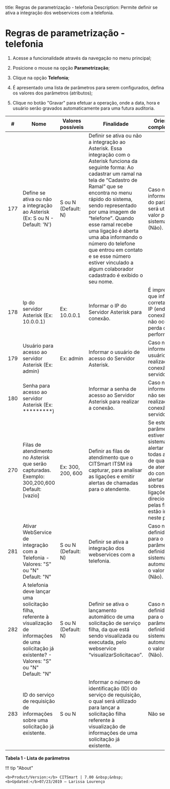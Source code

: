title: Regras de parametrização - telefonia
Description: Permite definir se ativa a integração dos webservices com a telefonia.
# Regras de parametrização - telefonia

1. Acesse a funcionalidade através da navegação no menu principal;

2. Posicione o mouse na opção **Parametrização**;

3. Clique na opção **Telefonia**;

4. É apresentado uma lista de parâmetros para serem configurados, defina os valores dos parâmetros (atributos);

5. Clique no botão "Gravar" para efetuar a operação, onde a data, hora e usuário serão gravados automaticamente para uma futura
auditoria.

| #   | Nome                                                                                                                                                       | Valores possíveis   | Finalidade                                                                                                                                                                                                                                                                                                                                                                                                                                                        | Orientações complementares                                                                                                                                                                                                        |
|-----|------------------------------------------------------------------------------------------------------------------------------------------------------------|---------------------|-------------------------------------------------------------------------------------------------------------------------------------------------------------------------------------------------------------------------------------------------------------------------------------------------------------------------------------------------------------------------------------------------------------------------------------------------------------------|-----------------------------------------------------------------------------------------------------------------------------------------------------------------------------------------------------------------------------------|
| 177 | Define se ativa ou não a integração ao Asterisk (Ex: S ou N - Default: 'N')                                                                                | S ou N (Default: N) | Definir se ativa ou não a integração ao Asterisk. Essa integração com o Asterisk funciona da seguinte forma: Ao cadastrar um ramal na tela de “Cadastro de Ramal” que se encontra no menu rápido do sistema, sendo representado por uma imagem de “telefone”. Quando esse ramal recebe uma ligação é aberta uma aba informando o número do telefone que entrou em contato e se esse número estiver vinculado a algum colaborador cadastrado é exibido o seu nome. | Caso não informe o valor do parâmetro, será utilizado o valor padrão do sistema: “N” (Não).                                                                                                                                       |
| 178 | Ip do servidor Asterisk (Ex: 10.0.0.1)                                                                                                                     | Ex: 10.0.0.1        | Informar o IP do Servidor Asterisk para conexão.                                                                                                                                                                                                                                                                                                                                                                                                                  | É imprescindível que informe corretamente o IP (endereço de conexão) para não ocorrer perda de performance.                                                                                                                       |
| 179 | Usuário para acesso ao servidor Asterisk (Ex: admin)                                                                                                       | Ex: admin           | Informar o usuário de acesso do Servidor Asterisk.                                                                                                                                                                                                                                                                                                                                                                                                                | Caso não informe o usuário, não será realizada a conexão ao servidor.                                                                                                                                                             |
| 180 | Senha para acesso ao servidor Asterisk (Ex: *********)                                                                                                     |                     | Informar a senha de acesso ao Servidor Asterisk para realizar a conexão.                                                                                                                                                                                                                                                                                                                                                                                          | Caso não informe a senha, não será realizada a conexão ao servidor.                                                                                                                                                               |
| 270 | Filas de atendimento no Asterisk que serão capturadas. Exemplo: 300,200,600 Default: [vazio]                                                               | Ex: 300, 200, 600   | Definir as filas de atendimento que o CITSmart ITSM irá capturar, para analisar as ligações e emitir alertas de chamadas para o atendente.                                                                                                                                                                                                                                                                                                                        | Se este parâmetro estiver vazio o sistema irá alertar sobre todas as ligações de qualquer fila de atendimento, do contrário, irá alertar apenas sobres as ligações direcionadas pelas filas que estão informadas neste parâmetro. |
| 281 | Ativar WebService de integração com a Telefonia - Valores: "S" ou "N" Default: "N"                                                                         | S ou N (Default: N) | Definir se ativa a integração dos webservices com a telefonia.                                                                                                                                                                                                                                                                                                                                                                                                    | Caso não seja definido o valor para o parâmetro, será definido pelo sistema automaticamente o valor: “N” (Não).                                                                                                                   |
| 282 | A telefonia deve lançar uma solicitação filha, referente à visualização de informações de uma solicitação já existente? - Valores: "S" ou "N" Default: "N" | S ou N (Default: N) | Definir se ativa o lançamento automático de uma solicitação de serviço filha, da que está sendo visualizada ou executada, pelo webservice “visualizarSolicitacao”.                                                                                                                                                                                                                                                                                                | Caso não seja definido o valor para o parâmetro, será definido pelo sistema automaticamente o valor: “N” (Não).                                                                                                                   |
| 283 | ID do serviço de requisição de informações sobre uma solicitação já existente.                                                                             | S ou N              | Informar o número de identificação (ID) do serviço de requisição, o qual será utilizado para lançar a solicitação filha referente à visualização de informações de uma solicitação já existente.                                                                                                                                                                                                                                                                  | Não se aplica                                                                                                                                                                                                                     |


**Tabela 1 - Lista de parâmetros**

!!! tip "About"

    <b>Product/Version:</b> CITSmart | 7.00 &nbsp;&nbsp;
    <b>Updated:</b>07/23/2019 – Larissa Lourenço


                 
